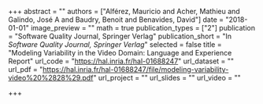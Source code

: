+++
abstract = ""
authors = ["Alférez, Mauricio and Acher, Mathieu and Galindo, José A and Baudry, Benoit and Benavides, David"]
date = "2018-01-01"
image_preview = ""
math = true
publication_types = ["2"]
publication = "Software Quality Journal, Springer Verlag"
publication_short = "In *Software Quality Journal, Springer Verlag*"
selected = false
title = "Modeling Variability in the Video Domain: Language and Experience Report"
url_code = "https://hal.inria.fr/hal-01688247"
url_dataset = ""
url_pdf = "https://hal.inria.fr/hal-01688247/file/modeling-variability-video%20%2828%29.pdf"
url_project = ""
url_slides = ""
url_video = ""

+++
